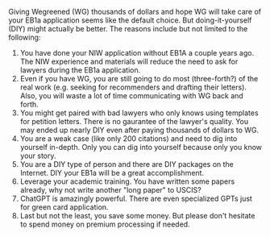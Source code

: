 Giving Wegreened (WG) thousands of dollars and hope WG will take care of your EB1a application seems like the default choice. 
But doing-it-yourself (DIY) might actually be better. 
The reasons include but not limited to the following:

1. You have done your NIW application without EB1A a couple years ago.
The NIW experience and materials will reduce the need to ask for lawyers during the EB1a application.
2. Even if you have WG, you are still going to do most (three-forth?) of the real work (e.g. seeking for recommenders and drafting their letters).
Also, you will waste a lot of time communicating with WG back and forth.
3. You might get paired with bad lawyers who only knows using templates for petition letters. 
There is no gaurantee of the lawyer's quality. 
You may ended up nearly DIY even after paying thousands of dollars to WG.
4. You are a weak case (like only 200 citations) and need to dig into yourself in-depth. Only you can dig into yourself because only you know your story.
5. You are a DIY type of person and there are DIY packages on the Internet. DIY your EB1a will be a great accomplishment.
6. Leverage your academic training. You have written some papers already, why not write another "long paper" to USCIS?
7. ChatGPT is amazingly powerful. There are even specialized GPTs just for green card application.
8. Last but not the least, you save some money. But please don't hesitate to spend money on premium processing if needed.

